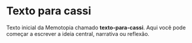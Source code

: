 # Texto para cassi

Texto inicial da Memotopia chamado **texto-para-cassi**.
Aqui você pode começar a escrever a ideia central, narrativa ou reflexão.
